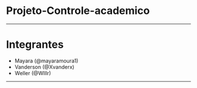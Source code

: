 # Projeto-Controle-academico
----------
# Integrantes
- Mayara (@mayaramoura1)
- Vanderson (@Xvanderx)
- Weller (@Wlllr)
-------
